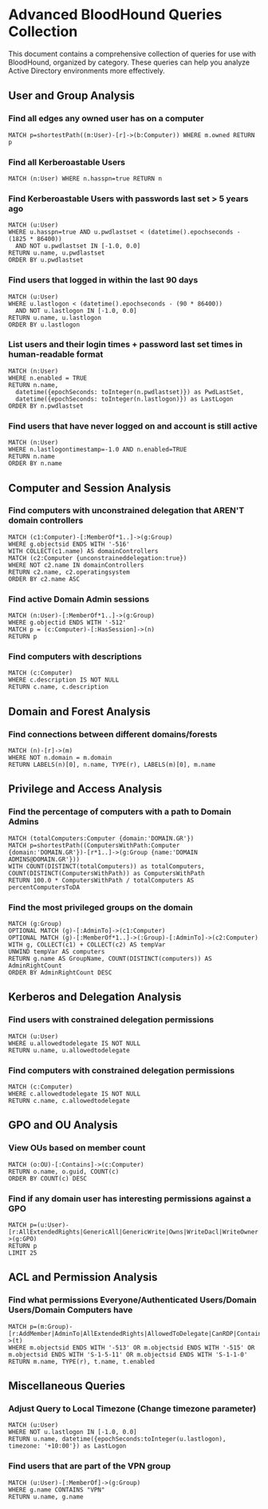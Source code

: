 # Advanced BloodHound Queries Collection

This document contains a comprehensive collection of queries for use with BloodHound, organized by category. These queries can help you analyze Active Directory environments more effectively.

## User and Group Analysis

### Find all edges any owned user has on a computer
```
MATCH p=shortestPath((m:User)-[r]->(b:Computer)) WHERE m.owned RETURN p
```

### Find all Kerberoastable Users
```
MATCH (n:User) WHERE n.hasspn=true RETURN n
```

### Find Kerberoastable Users with passwords last set > 5 years ago
```
MATCH (u:User) 
WHERE u.hasspn=true AND u.pwdlastset < (datetime().epochseconds - (1825 * 86400)) 
  AND NOT u.pwdlastset IN [-1.0, 0.0]
RETURN u.name, u.pwdlastset 
ORDER BY u.pwdlastset
```

### Find users that logged in within the last 90 days
```
MATCH (u:User) 
WHERE u.lastlogon < (datetime().epochseconds - (90 * 86400)) 
  AND NOT u.lastlogon IN [-1.0, 0.0] 
RETURN u.name, u.lastlogon 
ORDER BY u.lastlogon
```

### List users and their login times + password last set times in human-readable format
```
MATCH (n:User) 
WHERE n.enabled = TRUE 
RETURN n.name, 
  datetime({epochSeconds: toInteger(n.pwdlastset)}) as PwdLastSet, 
  datetime({epochSeconds: toInteger(n.lastlogon)}) as LastLogon 
ORDER BY n.pwdlastset
```

### Find users that have never logged on and account is still active
```
MATCH (n:User) 
WHERE n.lastlogontimestamp=-1.0 AND n.enabled=TRUE 
RETURN n.name 
ORDER BY n.name
```

## Computer and Session Analysis

### Find computers with unconstrained delegation that AREN'T domain controllers
```
MATCH (c1:Computer)-[:MemberOf*1..]->(g:Group) 
WHERE g.objectsid ENDS WITH '-516' 
WITH COLLECT(c1.name) AS domainControllers 
MATCH (c2:Computer {unconstraineddelegation:true}) 
WHERE NOT c2.name IN domainControllers 
RETURN c2.name, c2.operatingsystem 
ORDER BY c2.name ASC
```

### Find active Domain Admin sessions
```
MATCH (n:User)-[:MemberOf*1..]->(g:Group) 
WHERE g.objectid ENDS WITH '-512' 
MATCH p = (c:Computer)-[:HasSession]->(n) 
RETURN p
```

### Find computers with descriptions
```
MATCH (c:Computer) 
WHERE c.description IS NOT NULL 
RETURN c.name, c.description
```

## Domain and Forest Analysis

### Find connections between different domains/forests
```
MATCH (n)-[r]->(m) 
WHERE NOT n.domain = m.domain 
RETURN LABELS(n)[0], n.name, TYPE(r), LABELS(m)[0], m.name
```

## Privilege and Access Analysis

### Find the percentage of computers with a path to Domain Admins
```
MATCH (totalComputers:Computer {domain:'DOMAIN.GR'}) 
MATCH p=shortestPath((ComputersWithPath:Computer {domain:'DOMAIN.GR'})-[r*1..]->(g:Group {name:'DOMAIN ADMINS@DOMAIN.GR'})) 
WITH COUNT(DISTINCT(totalComputers)) as totalComputers, COUNT(DISTINCT(ComputersWithPath)) as ComputersWithPath 
RETURN 100.0 * ComputersWithPath / totalComputers AS percentComputersToDA
```

### Find the most privileged groups on the domain
```
MATCH (g:Group) 
OPTIONAL MATCH (g)-[:AdminTo]->(c1:Computer) 
OPTIONAL MATCH (g)-[:MemberOf*1..]->(:Group)-[:AdminTo]->(c2:Computer) 
WITH g, COLLECT(c1) + COLLECT(c2) AS tempVar 
UNWIND tempVar AS computers 
RETURN g.name AS GroupName, COUNT(DISTINCT(computers)) AS AdminRightCount 
ORDER BY AdminRightCount DESC
```

## Kerberos and Delegation Analysis

### Find users with constrained delegation permissions
```
MATCH (u:User) 
WHERE u.allowedtodelegate IS NOT NULL 
RETURN u.name, u.allowedtodelegate
```

### Find computers with constrained delegation permissions
```
MATCH (c:Computer) 
WHERE c.allowedtodelegate IS NOT NULL 
RETURN c.name, c.allowedtodelegate
```

## GPO and OU Analysis

### View OUs based on member count
```
MATCH (o:OU)-[:Contains]->(c:Computer) 
RETURN o.name, o.guid, COUNT(c) 
ORDER BY COUNT(c) DESC
```

### Find if any domain user has interesting permissions against a GPO
```
MATCH p=(u:User)-[r:AllExtendedRights|GenericAll|GenericWrite|Owns|WriteDacl|WriteOwner|GpLink*1..]->(g:GPO) 
RETURN p 
LIMIT 25
```

## ACL and Permission Analysis

### Find what permissions Everyone/Authenticated Users/Domain Users/Domain Computers have
```
MATCH p=(m:Group)-[r:AddMember|AdminTo|AllExtendedRights|AllowedToDelegate|CanRDP|Contains|ExecuteDCOM|ForceChangePassword|GenericAll|GenericWrite|GetChanges|GetChangesAll|HasSession|Owns|ReadLAPSPassword|SQLAdmin|TrustedBy|WriteDACL|WriteOwner|AddAllowedToAct|AllowedToAct]->(t) 
WHERE m.objectsid ENDS WITH '-513' OR m.objectsid ENDS WITH '-515' OR m.objectsid ENDS WITH 'S-1-5-11' OR m.objectsid ENDS WITH 'S-1-1-0' 
RETURN m.name, TYPE(r), t.name, t.enabled
```

## Miscellaneous Queries

### Adjust Query to Local Timezone (Change timezone parameter)
```
MATCH (u:User) 
WHERE NOT u.lastlogon IN [-1.0, 0.0] 
RETURN u.name, datetime({epochSeconds:toInteger(u.lastlogon), timezone: '+10:00'}) as LastLogon
```

### Find users that are part of the VPN group
```
MATCH (u:User)-[:MemberOf]->(g:Group) 
WHERE g.name CONTAINS "VPN" 
RETURN u.name, g.name
```

